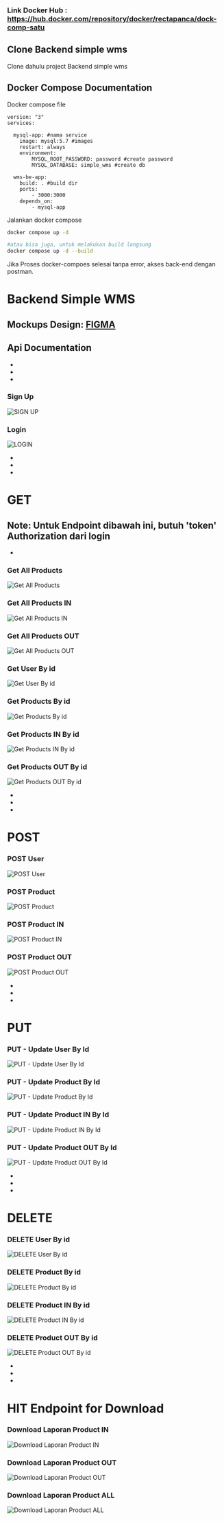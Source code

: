 ### Link Docker Hub : https://hub.docker.com/repository/docker/rectapanca/dock-comp-satu

## Clone Backend simple wms

Clone dahulu project Backend simple wms



## Docker Compose Documentation

Docker compose file
```docker-compose
version: "3"
services:

  mysql-app: #nama service
    image: mysql:5.7 #images
    restart: always
    environment:
        MYSQL_ROOT_PASSWORD: password #create password
        MYSQL_DATABASE: simple_wms #create db
  
  wms-be-app:
    build: . #build dir
    ports: 
        - 3000:3000
    depends_on: 
        - mysql-app
```

Jalankan docker compose
```sh
docker compose up -d

#atau bisa juga, untuk melakukan build langsung
docker compose up -d --build
```
Jika Proses docker-compoes selesai tanpa error, akses back-end dengan postman.







# Backend Simple WMS

## Mockups Design: [FIGMA](https://www.figma.com/file/xZU0wwbhsbLdGLpCO6QFCP/Vuex?node-id=19%3A48)

## Api Documentation

-
-
-

### Sign Up

![SIGN UP](./asset/img/signup.jpeg)

### Login

![LOGIN](./asset/img/login.jpeg)

-
-
-

# GET

## Note: Untuk Endpoint dibawah ini, butuh 'token' Authorization dari login

-

### Get All Products

![Get All Products](./asset/img/get-all-products.jpeg)

### Get All Products IN

![Get All Products IN](./asset/img/get-all-products-in.jpeg)

### Get All Products OUT

![Get All Products OUT](./asset/img/get-all-products-out.jpeg)

### Get User By id

![Get User By id](./asset/img/get-user-by-id.jpeg)

### Get Products By id

![Get Products By id](./asset/img/get-product-by-id.jpeg)

### Get Products IN By id

![Get Products IN By id](./asset/img/get-product-in-by-id.jpeg)

### Get Products OUT By id

![Get Products OUT By id](./asset/img/get-product-out-by-id.jpeg)

-
-
-

# POST

### POST User

![POST User](./asset/img/post-user.jpeg)

### POST Product

![POST Product](./asset/img/post-product.jpeg)

### POST Product IN

![POST Product IN](./asset/img/post-product-in.jpeg)

### POST Product OUT

![POST Product OUT](./asset/img/post-product-out.jpeg)

-
-
-

# PUT

### PUT - Update User By Id

![PUT - Update User By Id](./asset/img/put-user-by-id.jpeg)

### PUT - Update Product By Id

![PUT - Update Product By Id](./asset/img/put-product-by-id.jpeg)

### PUT - Update Product IN By Id

![PUT - Update Product IN By Id](./asset/img/put-product-in-by-id.jpeg)

### PUT - Update Product OUT By Id

![PUT - Update Product OUT By Id](./asset/img/put-product-out-by-id.jpeg)

-
-
-

# DELETE

### DELETE User By id

![DELETE User By id](./asset/img/delete-user-by-id.jpeg)

### DELETE Product By id

![DELETE Product By id](./asset/img/delete-product-by-id.jpeg)

### DELETE Product IN By id

![DELETE Product IN By id](./asset/img/delete-product-in-by-id.jpeg)

### DELETE Product OUT By id

![DELETE Product OUT By id](./asset/img/delete-product-out-by-id.jpeg)

-
-
-

# HIT Endpoint for Download

### Download Laporan Product IN

![Download Laporan Product IN](./asset/img/laporan-product-in.jpeg)

### Download Laporan Product OUT

![Download Laporan Product OUT](./asset/img/laporan-product-out.jpeg)

### Download Laporan Product ALL

![Download Laporan Product ALL](./asset/img/laporan-product-all.jpeg)
